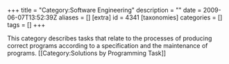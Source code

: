 +++
title = "Category:Software Engineering"
description = ""
date = 2009-06-07T13:52:39Z
aliases = []
[extra]
id = 4341
[taxonomies]
categories = []
tags = []
+++

This category describes tasks that relate to the processes of producing correct programs according to a specification and the maintenance of programs.
[[Category:Solutions by Programming Task]]
